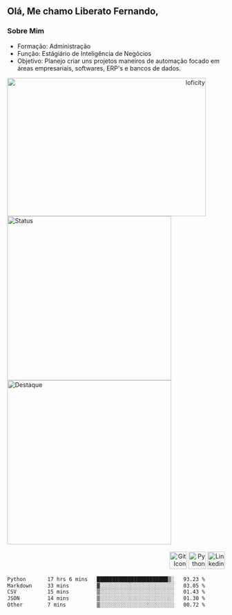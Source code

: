 ## Olá, Me chamo Liberato Fernando,

### Sobre Mim

* Formação: Administração
* Função: Estágiário de Inteligência de Negócios
* Objetivo: Planejo criar uns projetos maneiros de automação focado em áreas empresariais, softwares, ERP's e bancos de dados.

<div align="right">
  <img 
    align="left" 
    alt="loficity" 
    height="320px"
    width="460px" 
    src="https://github.com/HyunCafe/HyunCafe/raw/main/assests/loficity.gif" 
  />

  <br>

  <div style="display: inline-block; text-align: left;">
    <a href="https://github.com/anuraghazra/github-readme-stats">
    <img 
      alt="Status" 
      width="380px" 
      src="https://github-readme-stats.vercel.app/api?username=gitdionysos&show_icons=true&show_owner=true&theme=tokyonight&custom_title=Status&count_private=true" 
    />
    </a>
    <img 
      alt="Destaque" 
      width="380px" 
      src="https://github-readme-stats.vercel.app/api/pin/?username=gitdionysos&repo=my-projects&theme=tokyonight" 
    />
  </div>
</div>

<br>

<div align="right">
  <img 
    alt="Git Icon" 
    height="40" 
    width="40" 
    src="https://icongr.am/devicon/git-plain.svg?size=128&color=c1bbd3" 
  />
  <img 
    alt="Python Icon" 
    height="40" 
    width="40" 
    src="https://icongr.am/devicon/python-plain-wordmark.svg?size=128&color=c1bbd3" 
  />
  <a href="https://www.linkedin.com/in/liberatofernandoadm/">
    <img 
      alt="Linkedin Icon" 
      height="40" 
      width="40" 
      src="https://icongr.am/devicon/linkedin-plain.svg?size=128&color=c1bbd3"
    />
  </a>
</div>
<!--START_SECTION:waka-->

```txt
Python       17 hrs 6 mins   ███████████████████████▒░   93.23 %
Markdown     33 mins         ▓░░░░░░░░░░░░░░░░░░░░░░░░   03.05 %
CSV          15 mins         ▒░░░░░░░░░░░░░░░░░░░░░░░░   01.43 %
JSON         14 mins         ▒░░░░░░░░░░░░░░░░░░░░░░░░   01.30 %
Other        7 mins          ▒░░░░░░░░░░░░░░░░░░░░░░░░   00.72 %
```

<!--END_SECTION:waka-->
